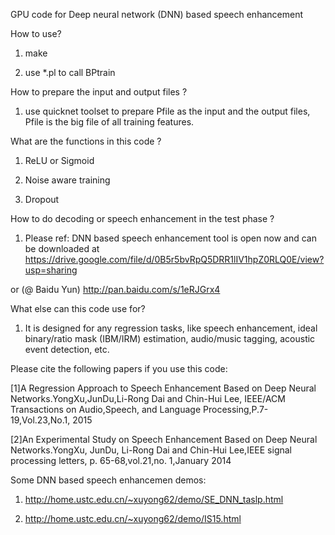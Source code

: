 GPU code for Deep neural network (DNN) based speech enhancement

How to use?

1. make

2. use *.pl to call BPtrain

How to prepare the input and output files ?

1. use quicknet toolset to prepare Pfile as the input and the output files, Pfile is the big file of all training features.

What are the functions in this code ?

1. ReLU or Sigmoid

2. Noise aware training

3. Dropout

How to do decoding or speech enhancement in the test phase ?

1. Please ref: DNN based speech enhancement tool is open now and can be downloaded at https://drive.google.com/file/d/0B5r5bvRpQ5DRR1lIV1hpZ0RLQ0E/view?usp=sharing

or (@ Baidu Yun)
http://pan.baidu.com/s/1eRJGrx4 


What else can this code use for?

1. It is designed for any regression tasks, like speech enhancement, ideal binary/ratio mask (IBM/IRM) estimation, audio/music tagging, acoustic event detection, etc.

Please cite the following papers if you use this code:

[1]A Regression Approach to Speech Enhancement Based on Deep Neural Networks.YongXu,JunDu,Li-Rong Dai and Chin-Hui Lee, IEEE/ACM Transactions on Audio,Speech, and Language Processing,P.7-19,Vol.23,No.1, 2015

[2]An Experimental Study on Speech Enhancement Based on Deep Neural Networks.YongXu, JunDu, Li-Rong Dai and Chin-Hui Lee,IEEE signal processing letters, p. 65-68,vol.21,no. 1,January 2014

Some DNN based speech enhancemen demos:

1. http://home.ustc.edu.cn/~xuyong62/demo/SE_DNN_taslp.html

2. http://home.ustc.edu.cn/~xuyong62/demo/IS15.html
